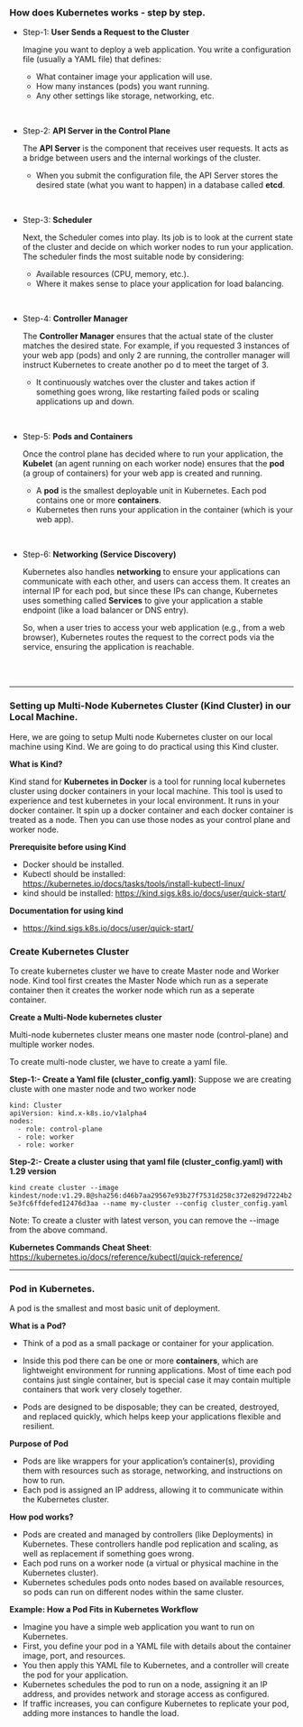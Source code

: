 ### How does Kubernetes works - step by step.

- Step-1: **User Sends a Request to the Cluster**

  Imagine you want to deploy a web application. You write a configuration file (usually a YAML file) that defines:
    - What container image your application will use.
    - How many instances (pods) you want running.
    - Any other settings like storage, networking, etc.

<br>

- Step-2: **API Server in the Control Plane**

  The **API Server** is the component that receives user requests. It acts as a bridge between users and the internal workings of the cluster.
    - When you submit the configuration file, the API Server stores the desired state (what you want to happen) in a database called **etcd**.

<br>

- Step-3: **Scheduler**

  Next, the Scheduler comes into play. Its job is to look at the current state of the cluster and decide on which worker nodes to run your application. The scheduler finds the most suitable node by considering:
    - Available resources (CPU, memory, etc.).
    - Where it makes sense to place your application for load balancing.

<br>

- Step-4: **Controller Manager**

  The **Controller Manager** ensures that the actual state of the cluster matches the desired state. For example, if you requested 3 instances of your web app (pods) and only 2 are running, the controller manager will instruct Kubernetes to create another po d to meet the target of 3.
    - It continuously watches over the cluster and takes action if something goes wrong, like restarting failed pods or scaling applications up and down.

<br>

- Step-5: **Pods and Containers**

  Once the control plane has decided where to run your application, the **Kubelet** (an agent running on each worker node) ensures that the **pod** (a group of containers) for your web app is created and running.
    - A **pod** is the smallest deployable unit in Kubernetes. Each pod contains one or more **containers**.
    - Kubernetes then runs your application in the container (which is your web app).
  
<br>

- Step-6: **Networking (Service Discovery)**

  Kubernetes also handles **networking** to ensure your applications can communicate with each other, and users can access them. It creates an internal IP for each pod, but since these IPs can change, Kubernetes uses something called **Services** to give your application a stable endpoint (like a load balancer or DNS entry).

  So, when a user tries to access your web application (e.g., from a web browser), Kubernetes routes the request to the correct pods via the service, ensuring the application is reachable.
    
<br>
<br>

<hr>

### Setting up Multi-Node Kubernetes Cluster (Kind Cluster) in our Local Machine.

Here, we are going to setup Multi node Kubernetes cluster on our local machine using Kind. We are going to do practical using this Kind cluster.

**What is Kind?**

Kind stand for **Kubernetes in Docker** is a tool for running local kubernetes cluster using docker containers in your local machine. This tool is used to experience and test kubernetes in your local environment. It runs in your docker container. It spin up a docker container and each docker container is treated as a node. Then you can use those nodes as your control plane and worker node.

**Prerequisite before using Kind**
  - Docker should be installed.
  - Kubectl should be installed: https://kubernetes.io/docs/tasks/tools/install-kubectl-linux/
  - kind should be installed: https://kind.sigs.k8s.io/docs/user/quick-start/

**Documentation for using kind**

  - https://kind.sigs.k8s.io/docs/user/quick-start/

### Create Kubernetes Cluster

To create kubernetes cluster we have to create Master node and Worker node. Kind tool first creates the Master Node which run as a seperate container then it creates the worker node which run as a seperate container. 

**Create a Multi-Node kubernetes cluster**

Multi-node kubernetes cluster means one master node (control-plane) and multiple worker nodes.

To create multi-node cluster, we have to create a yaml file.

**Step-1:- Create a Yaml file (cluster_config.yaml)**: Suppose we are creating cluste with one master node and two worker node

  ```
  kind: Cluster
  apiVersion: kind.x-k8s.io/v1alpha4
  nodes:
    - role: control-plane
    - role: worker
    - role: worker
  ```

**Step-2:- Create a cluster using that yaml file (cluster_config.yaml) with 1.29 version**

 ```kind create cluster --image kindest/node:v1.29.8@sha256:d46b7aa29567e93b27f7531d258c372e829d7224b25e3fc6ffdefed12476d3aa --name my-cluster --config cluster_config.yaml```


Note: To create a cluster with latest verson, you can remove the --image from the above command.

**Kubernetes Commands Cheat Sheet**: https://kubernetes.io/docs/reference/kubectl/quick-reference/

<hr>

### Pod in Kubernetes.

A pod is the smallest and most basic unit of deployment.

**What is a Pod?**

- Think of a pod as a small package or container for your application.

- Inside this pod there can be one or more **containers**, which are lightweight environment for running applications. Most of time each pod contains just single container, but is special case it may contain multiple containers that work very closely together.

- Pods are designed to be disposable; they can be created, destroyed, and replaced quickly, which helps keep your applications flexible and resilient.

**Purpose of Pod**

- Pods are like wrappers for your application’s container(s), providing them with resources such as storage, networking, and instructions on how to run.
- Each pod is assigned an IP address, allowing it to communicate within the Kubernetes cluster.

**How pod works?**

- Pods are created and managed by controllers (like Deployments) in Kubernetes. These controllers handle pod replication and scaling, as well as replacement if something goes wrong.
- Each pod runs on a worker node (a virtual or physical machine in the Kubernetes cluster).
- Kubernetes schedules pods onto nodes based on available resources, so pods can run on different nodes within the same cluster.

**Example: How a Pod Fits in Kubernetes Workflow**

- Imagine you have a simple web application you want to run on Kubernetes.
- First, you define your pod in a YAML file with details about the container image, port, and resources.
- You then apply this YAML file to Kubernetes, and a controller will create the pod for your application.
- Kubernetes schedules the pod to run on a node, assigning it an IP address, and provides network and storage access as configured.
- If traffic increases, you can configure Kubernetes to replicate your pod, adding more instances to handle the load.

